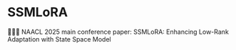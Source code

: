 # SSMLoRA
🎉🎉🎉 NAACL 2025 main conference paper: SSMLoRA: Enhancing Low-Rank Adaptation with State Space Model
